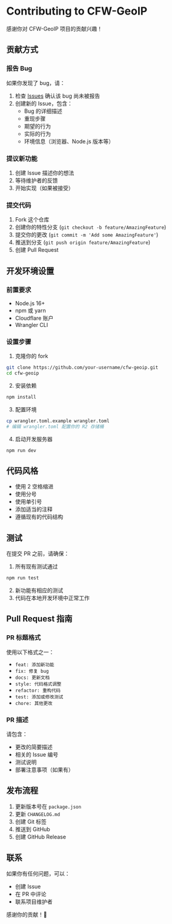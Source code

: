 # Contributing to CFW-GeoIP

感谢你对 CFW-GeoIP 项目的贡献兴趣！

## 贡献方式

### 报告 Bug

如果你发现了 bug，请：

1. 检查 [Issues](https://github.com/your-username/cfw-geoip/issues) 确认该 bug 尚未被报告
2. 创建新的 Issue，包含：
   - Bug 的详细描述
   - 重现步骤
   - 期望的行为
   - 实际的行为
   - 环境信息（浏览器、Node.js 版本等）

### 提议新功能

1. 创建 Issue 描述你的想法
2. 等待维护者的反馈
3. 开始实现（如果被接受）

### 提交代码

1. Fork 这个仓库
2. 创建你的特性分支 (`git checkout -b feature/AmazingFeature`)
3. 提交你的更改 (`git commit -m 'Add some AmazingFeature'`)
4. 推送到分支 (`git push origin feature/AmazingFeature`)
5. 创建 Pull Request

## 开发环境设置

### 前置要求

- Node.js 16+
- npm 或 yarn
- Cloudflare 账户
- Wrangler CLI

### 设置步骤

1. 克隆你的 fork
```bash
git clone https://github.com/your-username/cfw-geoip.git
cd cfw-geoip
```

2. 安装依赖
```bash
npm install
```

3. 配置环境
```bash
cp wrangler.toml.example wrangler.toml
# 编辑 wrangler.toml 配置你的 R2 存储桶
```

4. 启动开发服务器
```bash
npm run dev
```

## 代码风格

- 使用 2 空格缩进
- 使用分号
- 使用单引号
- 添加适当的注释
- 遵循现有的代码结构

## 测试

在提交 PR 之前，请确保：

1. 所有现有测试通过
```bash
npm run test
```

2. 新功能有相应的测试
3. 代码在本地开发环境中正常工作

## Pull Request 指南

### PR 标题格式

使用以下格式之一：
- `feat: 添加新功能`
- `fix: 修复 bug`
- `docs: 更新文档`
- `style: 代码格式调整`
- `refactor: 重构代码`
- `test: 添加或修改测试`
- `chore: 其他更改`

### PR 描述

请包含：
- 更改的简要描述
- 相关的 Issue 编号
- 测试说明
- 部署注意事项（如果有）

## 发布流程

1. 更新版本号在 `package.json`
2. 更新 `CHANGELOG.md`
3. 创建 Git 标签
4. 推送到 GitHub
5. 创建 GitHub Release

## 联系

如果你有任何问题，可以：
- 创建 Issue
- 在 PR 中评论
- 联系项目维护者

感谢你的贡献！🎉
